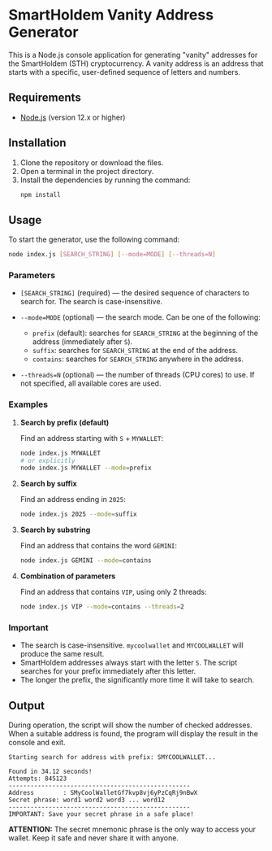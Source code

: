 # SmartHoldem Vanity Address Generator

This is a Node.js console application for generating "vanity" addresses for the SmartHoldem (STH) cryptocurrency. A vanity address is an address that starts with a specific, user-defined sequence of letters and numbers.

## Requirements

*   [Node.js](https://nodejs.org/) (version 12.x or higher)

## Installation

1.  Clone the repository or download the files.
2.  Open a terminal in the project directory.
3.  Install the dependencies by running the command:
    ```bash
    npm install
    ```

## Usage

To start the generator, use the following command:

```bash
node index.js [SEARCH_STRING] [--mode=MODE] [--threads=N]
```

### Parameters

*   `[SEARCH_STRING]` (required) — the desired sequence of characters to search for. The search is case-insensitive.

*   `--mode=MODE` (optional) — the search mode. Can be one of the following:
    *   `prefix` (default): searches for `SEARCH_STRING` at the beginning of the address (immediately after `S`).
    *   `suffix`: searches for `SEARCH_STRING` at the end of the address.
    *   `contains`: searches for `SEARCH_STRING` anywhere in the address.

*   `--threads=N` (optional) — the number of threads (CPU cores) to use. If not specified, all available cores are used.

### Examples

1.  **Search by prefix (default)**

    Find an address starting with `S` + `MYWALLET`:
    ```bash
    node index.js MYWALLET
    # or explicitly
    node index.js MYWALLET --mode=prefix
    ```

2.  **Search by suffix**

    Find an address ending in `2025`:
    ```bash
    node index.js 2025 --mode=suffix
    ```

3.  **Search by substring**

    Find an address that contains the word `GEMINI`:
    ```bash
    node index.js GEMINI --mode=contains
    ```

4.  **Combination of parameters**

    Find an address that contains `VIP`, using only 2 threads:
    ```bash
    node index.js VIP --mode=contains --threads=2
    ```

### Important

*   The search is case-insensitive. `mycoolwallet` and `MYCOOLWALLET` will produce the same result.
*   SmartHoldem addresses always start with the letter `S`. The script searches for your prefix immediately after this letter.
*   The longer the prefix, the significantly more time it will take to search.

## Output

During operation, the script will show the number of checked addresses. When a suitable address is found, the program will display the result in the console and exit.

```
Starting search for address with prefix: SMYCOOLWALLET...

Found in 34.12 seconds!
Attempts: 845123
--------------------------------------------------
Address        : SMyCoolWalletGf7kvp8vj6yPzCqRj9nBwX
Secret phrase: word1 word2 word3 ... word12
--------------------------------------------------
IMPORTANT: Save your secret phrase in a safe place!
```

**ATTENTION:** The secret mnemonic phrase is the only way to access your wallet. Keep it safe and never share it with anyone.

